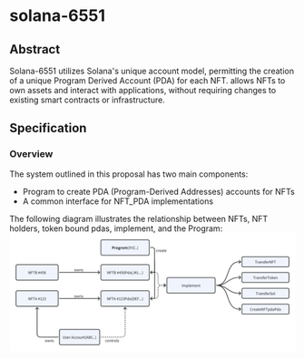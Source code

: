 # solana-6551

## Abstract

Solana-6551 utilizes Solana's unique account model, permitting the creation of a unique Program Derived Account (PDA) for each NFT. allows NFTs to own assets and interact with applications, without requiring changes to existing smart contracts or infrastructure.

## Specification

### Overview

The system outlined in this proposal has two main components:

- Program to create PDA (Program-Derived Addresses) accounts for NFTs
- A common interface for NFT_PDA implementations

The following diagram illustrates the relationship between NFTs, NFT holders, token bound pdas, implement, and the Program:
![Solana-6551](./images/Solana-6551.png)